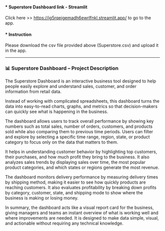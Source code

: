 ####  * Superstore Dashboard link - Streamlit
Click here >> https://jg5rqejgemadh6ewrlfnkl.streamlit.app/ to go to the app.

#### * Instruction
Please download the csv file provided above (Superstore.csv) and upload it in the app.

----------------------------------------------------------------------------------------------------------------------

### 📊 Superstore Dashboard – Project Description

The Superstore Dashboard is an interactive business tool designed to help people easily explore and understand sales, customer, and order information from retail data.

Instead of working with complicated spreadsheets, this dashboard turns the data into easy-to-read charts, graphs, and metrics so that decision-makers can quickly see what is happening in the business.

The dashboard allows users to track overall performance by showing key numbers such as total sales, number of orders, customers, and products sold while also comparing them to previous time periods. Users can filter and explore by selecting a specific time range, region, state, or product category to focus only on the data that matters to them.

It helps in understanding customer behavior by highlighting top customers, their purchases, and how much profit they bring to the business. It also analyzes sales trends by displaying sales over time, the most popular product categories, and which states or regions generate the most revenue.

The dashboard monitors delivery performance by measuring delivery times by shipping method, making it easier to see how quickly products are reaching customers. It also evaluates profitability by breaking down profits by category, customer, state, and shipping mode to show where the business is making or losing money.

In summary, the dashboard acts like a visual report card for the business, giving managers and teams an instant overview of what is working well and where improvements are needed. It is designed to make data simple, visual, and actionable without requiring any technical knowledge.

